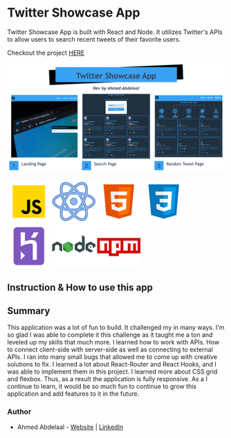 # Twitter Showcase App

Twitter Showcase App is built with React and Node. It utilizes Twitter's APIs to allow users to search recent tweets of their favorite users.

Checkout the project [HERE](https://frozen-dusk-41164.herokuapp.com/)

![Application Screenshots](client/src/assets/twitter-showcase-images.jpg)

![JS](client/src/assets/javaScript_Icon.png)
![React](client/src/assets/react_icon.png)
![HTML](client/src/assets/html5_icon.png)
![CSS](client/src/assets/css3_icon.png)
<br />
![Heroku](client/src/assets/heroku_icon.png)
![node](client/src/assets/nodejs_icon.png)
![npm](client/src/assets/npm_icon.png)
<br />

## Instruction & How to use this app

## Summary

This application was a lot of fun to build. It challenged my in many ways. I'm so glad I was able to complete it this challenge as it taught me a ton and leveled up my skills that much more. I learned how to work with APIs. How to connect client-side with server-side as well as connecting to external APIs. I ran into many small bugs that allowed me to come up with creative solutions to fix. I learned a lot about React-Router and React Hooks, and I was able to implement them in this project. I learned more about CSS grid and flexbox. Thus, as a result the application is fully responsive. As a I continue to learn, it would be so much fun to continue to grow this application and add features to it in the future.

### Author

- Ahmed Abdelaal - [Website]() | [LinkedIn]()
